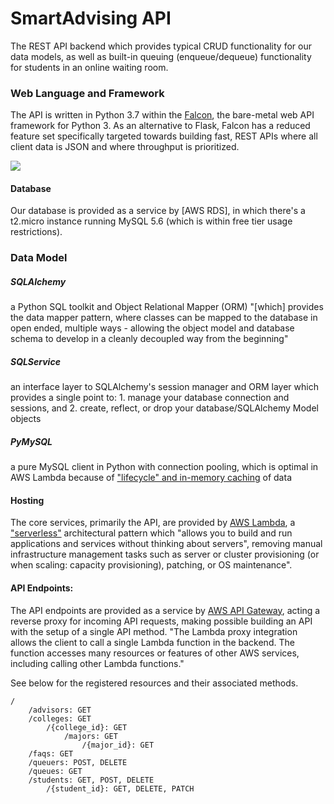 # SmartAdvising API

The REST API backend which provides typical CRUD functionality for our data models, as well as built-in queuing (enqueue/dequeue) functionality for students in an online waiting room.

### Web Language and Framework
The API is written in Python 3.7 within the [Falcon](https://falconframework.org/), the bare-metal web API framework for Python 3. As an alternative to Flask, Falcon has a reduced feature set specifically targeted towards building fast, REST APIs where all client data is JSON and where throughput is prioritized.

![](http://pycnic.nullism.com/images/pycnic-bench.png)

#### Database
Our database is provided as a service by [AWS RDS], in which there's a t2.micro instance running MySQL 5.6 (which is within free tier usage restrictions).


### Data Model
##### SQLAlchemy
a Python SQL toolkit and Object Relational Mapper (ORM) "[which] provides the data mapper pattern, where classes can be mapped to the database in open ended, multiple ways - allowing the object model and database schema to develop in a cleanly decoupled way from the beginning"
##### SQLService
an interface layer to SQLAlchemy's session manager and ORM layer which provides a single point to:
    1.  manage your database connection and sessions, and
    2. create, reflect, or drop your database/SQLAlchemy Model objects
##### PyMySQL
a pure MySQL client in Python with connection pooling, which is optimal in AWS Lambda because of ["lifecycle" and in-memory caching](https://medium.com/@tjholowaychuk/aws-lambda-lifecycle-and-in-memory-caching-c9cd0844e072) of data

#### Hosting
The core services, primarily the API, are provided by [AWS Lambda](https://aws.amazon.com/lambda/), a ["serverless"](https://aws.amazon.com/serverless/) architectural pattern which "allows you to build and run applications and services without thinking about servers", removing manual infrastructure management tasks such as server or cluster provisioning (or when scaling: capacity provisioning), patching, or OS maintenance".

#### API Endpoints:

The API endpoints are provided as a service by [AWS API Gateway](https://aws.amazon.com/api-gateway/), acting a reverse proxy for incoming API requests, making possible building an API with the setup of a single API method. "The Lambda proxy integration allows the client to call a single Lambda function in the backend. The function accesses many resources or features of other AWS services, including calling other Lambda functions."

See below for the registered resources and their associated methods.

```
/
    /advisors: GET
    /colleges: GET
        /{college_id}: GET
            /majors: GET
                /{major_id}: GET
    /faqs: GET
    /queuers: POST, DELETE
    /queues: GET
    /students: GET, POST, DELETE
        /{student_id}: GET, DELETE, PATCH
```
